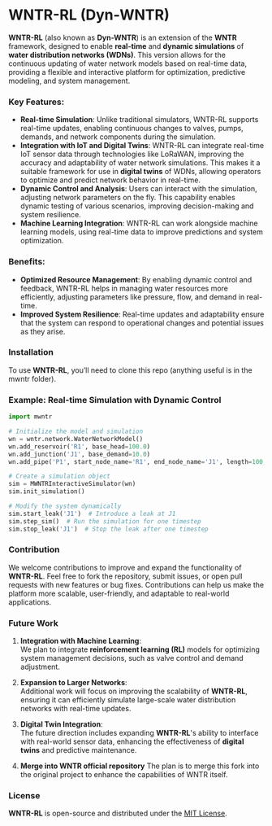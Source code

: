 # WNTR-RL (Dyn-WNTR)

**WNTR-RL** (also known as **Dyn-WNTR**) is an extension of the **WNTR** framework, designed to enable **real-time** and **dynamic simulations** of **water distribution networks (WDNs)**. This version allows for the continuous updating of water network models based on real-time data, providing a flexible and interactive platform for optimization, predictive modeling, and system management.

### Key Features:
- **Real-time Simulation**: Unlike traditional simulators, WNTR-RL supports real-time updates, enabling continuous changes to valves, pumps, demands, and network components during the simulation.
- **Integration with IoT and Digital Twins**: WNTR-RL can integrate real-time IoT sensor data through technologies like LoRaWAN, improving the accuracy and adaptability of water network simulations. This makes it a suitable framework for use in **digital twins** of WDNs, allowing operators to optimize and predict network behavior in real-time.
- **Dynamic Control and Analysis**: Users can interact with the simulation, adjusting network parameters on the fly. This capability enables dynamic testing of various scenarios, improving decision-making and system resilience.
- **Machine Learning Integration**: WNTR-RL can work alongside machine learning models, using real-time data to improve predictions and system optimization.

### Benefits:
- **Optimized Resource Management**: By enabling dynamic control and feedback, WNTR-RL helps in managing water resources more efficiently, adjusting parameters like pressure, flow, and demand in real-time.
- **Improved System Resilience**: Real-time updates and adaptability ensure that the system can respond to operational changes and potential issues as they arise.

### Installation

To use **WNTR-RL**, you’ll need to clone this repo (anything useful is in the mwntr folder).

### Example: Real-time Simulation with Dynamic Control

```python
import mwntr

# Initialize the model and simulation
wn = wntr.network.WaterNetworkModel()
wn.add_reservoir('R1', base_head=100.0)
wn.add_junction('J1', base_demand=10.0)
wn.add_pipe('P1', start_node_name='R1', end_node_name='J1', length=100, diameter=0.3)

# Create a simulation object
sim = MWNTRInteractiveSimulator(wn)
sim.init_simulation()

# Modify the system dynamically
sim.start_leak('J1')  # Introduce a leak at J1
sim.step_sim()  # Run the simulation for one timestep
sim.stop_leak('J1')  # Stop the leak after one timestep
```

### Contribution

We welcome contributions to improve and expand the functionality of **WNTR-RL**. Feel free to fork the repository, submit issues, or open pull requests with new features or bug fixes. Contributions can help us make the platform more scalable, user-friendly, and adaptable to real-world applications.

### Future Work

1. **Integration with Machine Learning**:  
   We plan to integrate **reinforcement learning (RL)** models for optimizing system management decisions, such as valve control and demand adjustment.

2. **Expansion to Larger Networks**:  
   Additional work will focus on improving the scalability of **WNTR-RL**, ensuring it can efficiently simulate large-scale water distribution networks with real-time updates.

3. **Digital Twin Integration**:  
   The future direction includes expanding **WNTR-RL**'s ability to interface with real-world sensor data, enhancing the effectiveness of **digital twins** and predictive maintenance.

4. **Merge into WNTR official repository**
   The plan is to merge this fork into the original project to enhance the capabilities of WNTR itself.

### License

**WNTR-RL** is open-source and distributed under the [MIT License](LICENSE). 